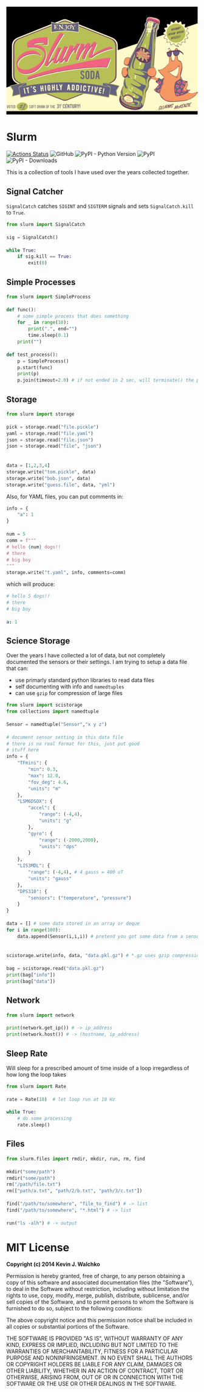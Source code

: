 ![](https://github.com/MomsFriendlyRobotCompany/slurm/blob/master/pics/slurm.jpg?raw=true)

# Slurm


[![Actions Status](https://github.com/MomsFriendlyRobotCompany/slurm/workflows/walchko%20pytest/badge.svg)](https://github.com/MomsFriendlyRobotCompany/slurm/actions)
![GitHub](https://img.shields.io/github/license/MomsFriendlyRobotCompany/slurm)
![PyPI - Python Version](https://img.shields.io/pypi/pyversions/slurm)
![PyPI](https://img.shields.io/pypi/v/slurm)
![PyPI - Downloads](https://img.shields.io/pypi/dm/slurm?color=aqua)

This is a collection of tools I have used over the years collected together.

## Signal Catcher

`SignalCatch` catches `SIGINT` and `SIGTERM` signals and sets
`SignalCatch.kill` to `True`.

```python
from slurm import SignalCatch

sig = SignalCatch()

while True:
    if sig.kill == True:
        exit(0)
```

## Simple Processes

```python
from slurm import SimpleProcess

def func():
    # some simple process that does something
    for _ in range(10):
        print(".", end="")
        time.sleep(0.1)
    print("")

def test_process():
    p = SimpleProcess()
    p.start(func)
    print(p)
    p.join(timeout=2.0) # if not ended in 2 sec, will terminate() the process
```

## Storage

```python
from slurm import storage

pick = storage.read("file.pickle")
yaml = storage.read("file.yaml")
json = storage.read("file.json")
json = storage.read("file", "json")


data = [1,2,3,4]
storage.write("tom.pickle", data)
storage.write("bob.json", data)
storage.write("guess.file", data, "yml")
```

Also, for YAML files, you can put comments in:

```python
info = {
    "a": 1
}

num = 5
comm = f"""
# hello {num} dogs!!
# there
# big boy
"""
storage.write("t.yaml", info, comments=comm)
```

which will produce:

```yaml
# hello 5 dogs!!
# there
# big boy

a: 1
```

## Science Storage

Over the years I have collected a lot of data, but not completely documented
the sensors or their settings. I am trying to setup a data file that can:

- use primarly standard python libraries to read data files
- self documenting with info and `namedtuples`
- can use `gzip` for compression of large files

```python
from slurm import scistorage
from collections import namedtuple

Sensor = namedtuple("Sensor","x y z")

# document sensor setting in this data file
# there is no real format for this, just put good
# stuff here
info = {
    "TFmini": {
        "min": 0.3,
        "max": 12.0,
        "fov_deg": 4.6,
        "units": "m"
    },
    "LSM6DSOX": {
        "accel": {
            "range": (-4,4),
            "units": "g"
        },
        "gyro": {
            "range": (-2000,2000),
            "units": "dps"
        }
    },
    "LIS3MDL": {
        "range": (-4,4), # 4 gauss = 400 uT
        "units": "gauss"
    },
    "DPS310": {
        "sensors": ("temperature", "pressure")
    }
}

data = [] # some data stored in an array or deque
for i in range(100):
    data.append(Sensor(i,i,i)) # pretend you got some data from a sensor


scistorage.write(info, data, "data.pkl.gz") # *.gz uses gzip compression

bag = scistorage.read("data.pkl.gz")
print(bag["info"])
print(bag["data"])
```

## Network

```python
from slurm import network

print(network.get_ip()) # -> ip_address
print(network.host()) # -> (hostname, ip_address)
```

## Sleep Rate

Will sleep for a prescribed amount of time inside of a loop
irregardless of how long the loop takes

```python
from slurm import Rate

rate = Rate(10)  # let loop run at 10 Hz

while True:
    # do some processing
    rate.sleep()
```

## Files

```python
from slurm.files import rmdir, mkdir, run, rm, find

mkdir("some/path")
rmdir("some/path")
rm("/path/file.txt")
rm(["path/a.txt", "path/2/b.txt", "path/3/c.txt"])

find("/path/to/somewhere", "file_to_find") # -> list
find("/path/to/somewhere", "*.html") # -> list

run("ls -alh") # -> output
```

# MIT License

**Copyright (c) 2014 Kevin J. Walchko**

Permission is hereby granted, free of charge, to any person obtaining a copy of this software and associated documentation files (the "Software"), to deal in the Software without restriction, including without limitation the rights to use, copy, modify, merge, publish, distribute, sublicense, and/or sell copies of the Software, and to permit persons to whom the Software is furnished to do so, subject to the following conditions:

The above copyright notice and this permission notice shall be included in all copies or substantial portions of the Software.

THE SOFTWARE IS PROVIDED "AS IS", WITHOUT WARRANTY OF ANY KIND, EXPRESS OR IMPLIED, INCLUDING BUT NOT LIMITED TO THE WARRANTIES OF MERCHANTABILITY, FITNESS FOR A PARTICULAR PURPOSE AND NONINFRINGEMENT. IN NO EVENT SHALL THE AUTHORS OR COPYRIGHT HOLDERS BE LIABLE FOR ANY CLAIM, DAMAGES OR OTHER LIABILITY, WHETHER IN AN ACTION OF CONTRACT, TORT OR OTHERWISE, ARISING FROM, OUT OF OR IN CONNECTION WITH THE SOFTWARE OR THE USE OR OTHER DEALINGS IN THE SOFTWARE.
